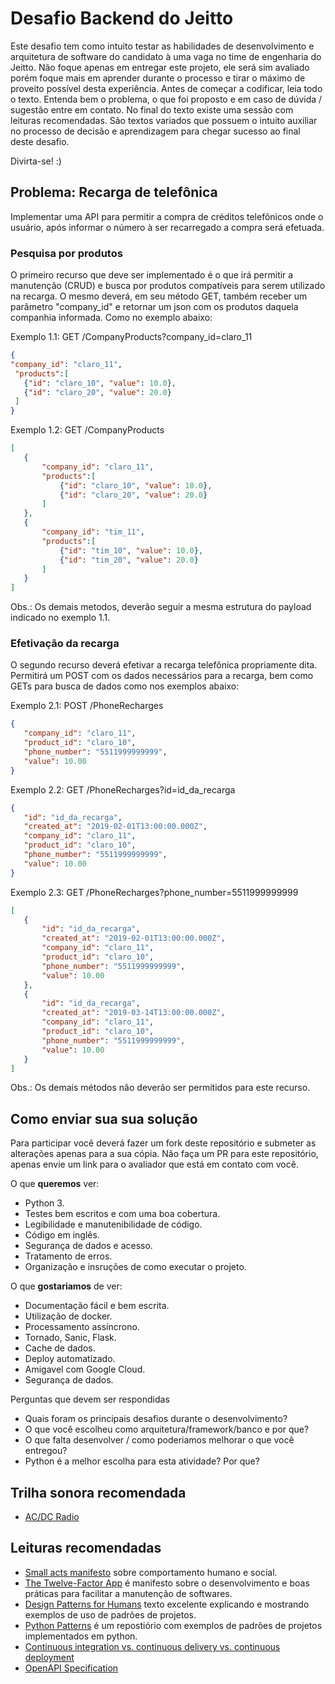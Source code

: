 # Desafio Backend do Jeitto

Este desafio tem como intuito testar as habilidades de desenvolvimento e arquitetura de software do candidato à uma vaga no time de engenharia do Jeitto.
Não foque apenas em entregar este projeto, ele será sim avaliado porém foque mais em aprender durante o processo e tirar o máximo de proveito possível desta experiência.
Antes de começar a codificar, leia todo o texto. Entenda bem o problema, o que foi proposto e em caso de dúvida / sugestão entre em contato.
No final do texto existe uma sessão com leituras recomendadas. São textos variados que possuem o intuito auxiliar no processo de decisão e aprendizagem para chegar sucesso ao final deste desafio.

Divirta-se! :)


## Problema: Recarga de telefônica
Implementar uma API para permitir a compra de créditos telefônicos onde o usuário, após informar o número à ser recarregado a compra será efetuada.


### Pesquisa por produtos
O primeiro recurso que deve ser implementado é o que irá permitir a manutenção (CRUD) e busca por produtos compatíveis para serem utilizado na recarga. O mesmo deverá, em seu método GET, também receber um parâmetro "company_id" e retornar um json com os produtos daquela companhia informada. Como no exemplo abaixo:

Exemplo 1.1: GET /CompanyProducts?company_id=claro_11

```json
{
"company_id": "claro_11",
 "products":[
   {"id": "claro_10", "value": 10.0},
   {"id": "claro_20", "value": 20.0}
 ]
}
```

Exemplo 1.2: GET /CompanyProducts
```json
[
   {
       "company_id": "claro_11",
       "products":[
           {"id": "claro_10", "value": 10.0},
           {"id": "claro_20", "value": 20.0}
       ]
   },
   {
       "company_id": "tim_11",
       "products":[
           {"id": "tim_10", "value": 10.0},
           {"id": "tim_20", "value": 20.0}
       ]
   }
]
```

Obs.: Os demais metodos, deverão seguir a mesma estrutura do payload indicado no exemplo 1.1.


### Efetivação da recarga
O segundo recurso deverá efetivar a recarga telefônica propriamente dita. Permitirá um POST com os dados necessários para a recarga, bem como GETs para busca de dados como nos exemplos abaixo:

Exemplo 2.1: POST /PhoneRecharges
```json
{
   "company_id": "claro_11",
   "product_id": "claro_10",
   "phone_number": "5511999999999",
   "value": 10.00
}
```

Exemplo 2.2: GET /PhoneRecharges?id=id_da_recarga
```json
{
   "id": "id_da_recarga",
   "created_at": "2019-02-01T13:00:00.000Z",
   "company_id": "claro_11",
   "product_id": "claro_10",
   "phone_number": "5511999999999",
   "value": 10.00
}
```

Exemplo 2.3: GET /PhoneRecharges?phone_number=5511999999999
```json
[
   {
       "id": "id_da_recarga",
       "created_at": "2019-02-01T13:00:00.000Z",
       "company_id": "claro_11",
       "product_id": "claro_10",
       "phone_number": "5511999999999",
       "value": 10.00
   },
   {
       "id": "id_da_recarga",
       "created_at": "2019-03-14T13:00:00.000Z",
       "company_id": "claro_11",
       "product_id": "claro_10",
       "phone_number": "5511999999999",
       "value": 10.00
   }
]
```

Obs.: Os demais métodos não deverão ser permitidos para este recurso.


## Como enviar sua sua solução
Para participar você deverá fazer um fork deste repositório e submeter as alterações apenas para a sua cópia. Não faça um PR para este repositório, apenas envie um link para o avaliador que está em contato com você.

O que **queremos** ver:
- Python 3.
- Testes bem escritos e com uma boa cobertura.
- Legibilidade e manutenibilidade de código.
- Código em inglês.
- Segurança de dados e acesso.
- Tratamento de erros.
- Organização e insruções de como executar o projeto.

O que **gostariamos** de ver:
- Documentação fácil e bem escrita.
- Utilização de docker.
- Processamento assíncrono.
- Tornado, Sanic, Flask.
- Cache de dados.
- Deploy automatizado.
- Amigavel com Google Cloud.
- Segurança de dados.

Perguntas que devem ser respondidas
- Quais foram os principais desafios durante o desenvolvimento?
- O que você escolheu como arquitetura/framework/banco e por que?
- O que falta desenvolver / como poderiamos melhorar o que você entregou?
- Python é a melhor escolha para esta atividade? Por que?


## Trilha sonora recomendada
- [AC/DC Radio](https://open.spotify.com/user/spotify/playlist/37i9dQZF1E4sEEhVjuqbvL?si=uw6fr-VcTVSopgvRL0koWw)


## Leituras recomendadas
- [Small acts manifesto](http://smallactsmanifesto.org/) sobre comportamento humano e social.
- [The Twelve-Factor App](https://12factor.net/pt_br/) é manifesto sobre o desenvolvimento e boas práticas para facilitar a manutenção de softwares.
- [Design Patterns for Humans](https://github.com/kamranahmedse/design-patterns-for-humans) texto excelente explicando e mostrando exemplos de uso de padrões de projetos.
- [Python Patterns](https://github.com/faif/python-patterns) é um repostiório com exemplos de padrões de projetos implementados em python.
- [Continuous integration vs. continuous delivery vs. continuous deployment](https://www.atlassian.com/continuous-delivery/principles/continuous-integration-vs-delivery-vs-deployment)
- [OpenAPI Specification](https://github.com/OAI/OpenAPI-Specification/blob/master/versions/2.0.md#operation-object)

